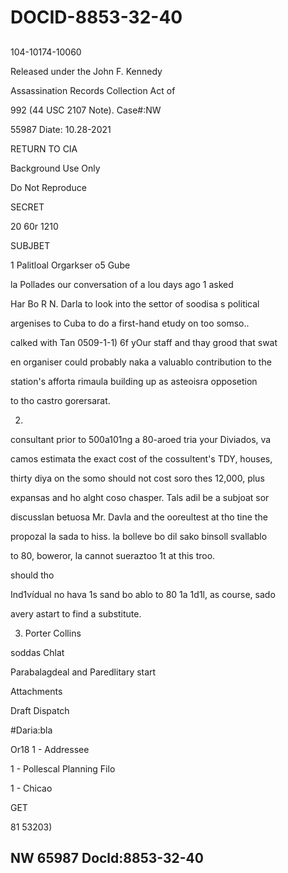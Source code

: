 # DOCID-8853-32-40

##
104-10174-10060

Released under the John F. Kennedy

Assassination Records Collection Act of

992 (44 USC 2107 Note). Case#:NW

55987 Diate: 10.28-2021

RETURN TO CIA

Background Use Only

Do Not Reproduce

SECRET

20 60r 1210

SUBJBET

1 Palitloal Orgarkser o5 Gube

la Pollades our conversation of a lou days ago 1 asked

Har Bo R N. Darla to look into the settor of soodisa s political

argenises to Cuba to do a first-hand etudy on too somso..

calked with Tan 0509-1-1) 6f yOur staff and thay grood that swat

en organiser could probably naka a valuablo contribution to the

station's afforta rimaula building up as asteoisra opposetion

to tho castro gorersarat.

2.

consultant prior to 500a101ng a 80-aroed tria your Diviados, va

camos estimata the exact cost of the cossultent's TDY, houses,

thirty diya on the somo should not cost soro thes 12,000, plus

expansas and ho alght coso chasper. Tals adil be a subjoat sor

discusslan betuosa Mr. Davla and the ooreultest at tho tine the

propozal la sada to hiss. la bolleve bo dil sako binsoll svallablo

to 80, boweror, la cannot sueraztoo 1t at this troo.

should tho

Ind1vídual no hava 1s sand bo ablo to 80 1a 1d1l, as course, sado

avery astart to find a substitute.

3. Porter Collins

soddas Chlat

Parabalagdeal and Paredlitary start

Attachments

Draft Dispatch

#Daria:bla

Or18 1 - Addressee

1 - Pollescal Planning Filo

1 - Chicao

GET

81 53203)

NW 65987 Docld:8853-32-40
---


